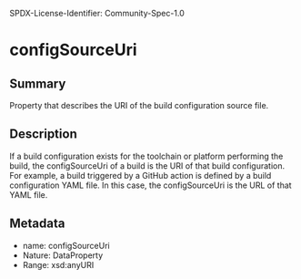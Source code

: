SPDX-License-Identifier: Community-Spec-1.0

# configSourceUri

## Summary

Property that describes the URI of the build configuration source file.

## Description

If a build configuration exists for the toolchain or platform performing the build, the configSourceUri of a build is the URI of that build configuration. For example, a build triggered by a GitHub action is defined by a build configuration YAML file. In this case, the configSourceUri is the URL of that YAML file. 

## Metadata

- name: configSourceUri
- Nature: DataProperty
- Range: xsd:anyURI
